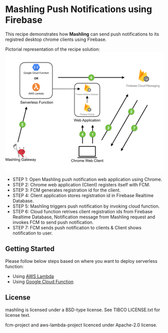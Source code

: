 # Mashling Push Notifications using Firebase

This recipe demonstrates how **Mashling** can send push notifications to its registred desktop chrome clients using Firebase.

Pictorial representation of the recipe solution:
![Screenshot](mashling_fcm.png)

* STEP 1: Open Mashling push notification web application using Chrome.
* STEP 2: Chrome web application (Client) registers itself with FCM.
* STEP 3: FCM generates registration id for the client.
* STEP 4: Client application stores registration id in Firebase Realtime Database.
* STEP 5: Mashling triggers push notification by invoking cloud function.
* STEP 6: Cloud function retrives client registration ids from Firebase Realtime Database, Notification message from Mashling request and invokes FCM to send push notification.
* STEP 7: FCM sends push notification to clients & Client shows notification to user.

## Getting Started

Please follow below steps based on where you want to deploy serverless function:
* Using [AWS Lambda](/recipes/fcm/mashling-fcm-push-notifications/using_aws_lambda.md)
* Using [Google Cloud Function](/recipes/fcm/mashling-fcm-push-notifications/using_google_function.md)


## License
mashling is licensed under a BSD-type license. See TIBCO LICENSE.txt for license text.

fcm-project and aws-lambda-project licenced under Apache-2.0 license.